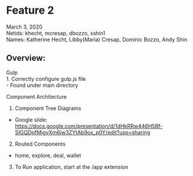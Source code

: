 <h1>Feature 2</h1>
March 3, 2020 <br>
Netids: khecht, mcresap, dbozzo, sshin1 <br>
Names: Katherine Hecht, Libby(Maria) Cresap, Dominic Bozzo, Andy Shin <br>
</p>
<h2>Overview:</h2>
<p> 
Gulp <br>
  1. Correctly configure gulp.js file<br>
   - Found under main directory
  
Component Architecture<br>
  1. Component Tree Diagrams<br>
   - Google slide: https://docs.google.com/presentation/d/1dHkRRw446H5Bf-SIGQDpfMigyXm6jw3ZYtAb9ox_p0Y/edit?usp=sharing
  2. Routed Components 
   - home, explore, deal, wallet
  3. To Run application, start at the /app extension
</p>
